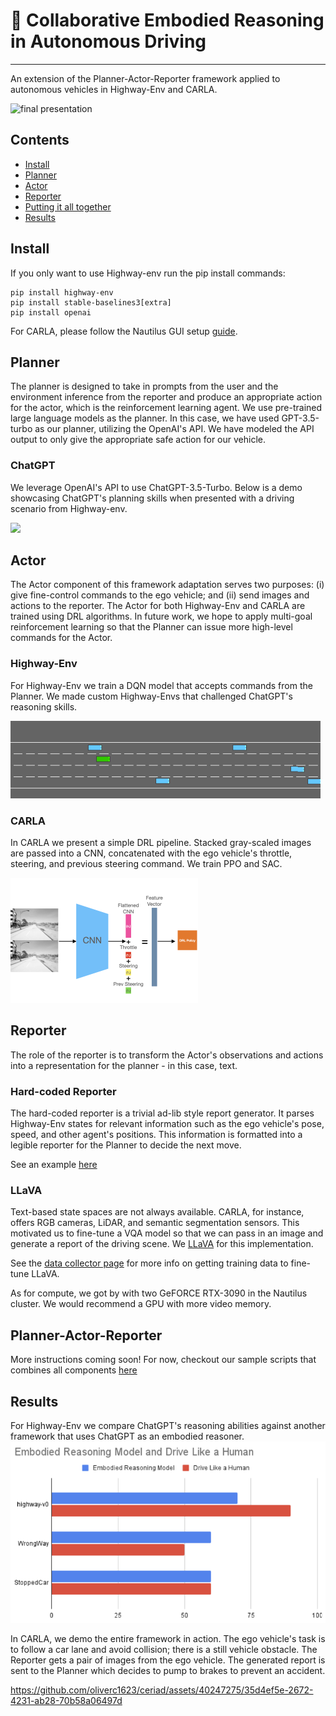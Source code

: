 # 🚗 Collaborative Embodied Reasoning in Autonomous Driving

---

An extension of the Planner-Actor-Reporter framework applied to autonomous vehicles in Highway-Env and CARLA.

![final presentation](https://github.com/oliverc1623/ceriad/assets/40247275/cfff2796-297c-4115-a00f-4f59a62d23fc)

## Contents

- [Install](#install)
- [Planner](#planner)
- [Actor](#actor)
- [Reporter](#reporter)
- [Putting it all together](#planner-actor-reporter)
- [Results](#results)

## Install

If you only want to use Highway-env run the pip install commands:
```
pip install highway-env
pip install stable-baselines3[extra]
pip install openai
```

For CARLA, please follow the Nautilus GUI setup [guide](nautilus-files/README.md).

## Planner

 The planner is designed to take in prompts from the user and the environment inference from the reporter and produce an appropriate action for the actor, which is the reinforcement learning agent. We use pre-trained large language models as the planner. In this case, we have used GPT-3.5-turbo as our planner, utilizing the OpenAI's API. We have modeled the API output to only give the appropriate safe action for our vehicle.

### ChatGPT

We leverage OpenAI's API to use ChatGPT-3.5-Turbo. Below is a demo showcasing ChatGPT's planning skills when presented with a driving scenario from Highway-env.

![](images/planner-highway-env.png)

## Actor

The Actor component of this framework adaptation serves two purposes: (i) give fine-control commands to the ego vehicle; and (ii) send images and actions to the reporter. The Actor for both Highway-Env and CARLA are trained using DRL algorithms. In future work, we hope to apply multi-goal reinforcement learning so that the Planner can issue more high-level commands for the Actor. 

### Highway-Env

For Highway-Env we train a DQN model that accepts commands from the Planner. We made custom Highway-Envs that challenged ChatGPT's reasoning skills.

![Highway-Env](images/scenario_12.png)

### CARLA

In CARLA we present a simple DRL pipeline. Stacked gray-scaled images are passed into a CNN, concatenated with the ego vehicle's throttle, steering, and previous steering command. 
We train PPO and SAC.

![DRL pipeline](images/drl-fig.001.png)

## Reporter

The role of the reporter is to transform the Actor's observations and actions into a representation for the planner - in this case, text. 

### Hard-coded Reporter

The hard-coded reporter is a trivial ad-lib style report generator. It parses Highway-Env states for relevant information such as the ego vehicle's pose, speed, and other agent's positions. This information is formatted into a legible reporter for the Planner to decide the next move. 

See an example [here](reporter/hard-coded-reporter-highway-env.py)

### LLaVA  

Text-based state spaces are not always available. CARLA, for instance, offers RGB cameras, LiDAR, and semantic segmentation sensors. This motivated us to fine-tune a VQA model so that we can pass in an image and generate a report of the driving scene. We [LLaVA](https://github.com/haotian-liu/LLaVA) for this implementation. 

See the [data collector page](reporter/carla-data-collection/README.md) for more info on getting training data to fine-tune LLaVA.

As for compute, we got by with two GeFORCE RTX-3090 in the Nautilus cluster. We would recommend a GPU with more video memory. 

## Planner-Actor-Reporter

More instructions coming soon! For now, checkout our sample scripts that combines all components [here](par.py)

## Results

For Highway-Env we compare ChatGPT's reasoning abilities against another framework that uses ChatGPT as an embodied reasoner.
![](images/drivelikehumanbaseline.png)

In CARLA, we demo the entire framework in action. The ego vehicle's task is to follow a car lane and avoid collision; there is a still vehicle obstacle. The Reporter gets a pair of images from the ego vehicle. The generated report is sent to the Planner which decides to pump to brakes to prevent an accident.


https://github.com/oliverc1623/ceriad/assets/40247275/35d4ef5e-2672-4231-ab28-70b58a06497d

